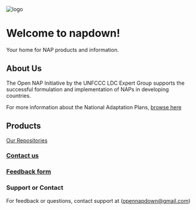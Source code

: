 
![logo](https://www.eci.ox.ac.uk/research/climate/img/unfccc.png)
#  Welcome to napdown!
Your home for NAP products and information.

## About Us
The Open NAP Initiative by the UNFCCC LDC Expert Group supports the successful formulation and implementation of NAPs in developing countries.

For more information about the National Adaptation Plans, [browse here](https://napcentral.netlify.app/naps/)

## Products
[Our Repositories](https://github.com/napdown)

### [Contact us](mailto:opennapdown@gmail.com) 

### [Feedback form](https://napdown.github.io/)

### Support or Contact
For feedback or questions, contact support at (opennapdown@gmail.com)
